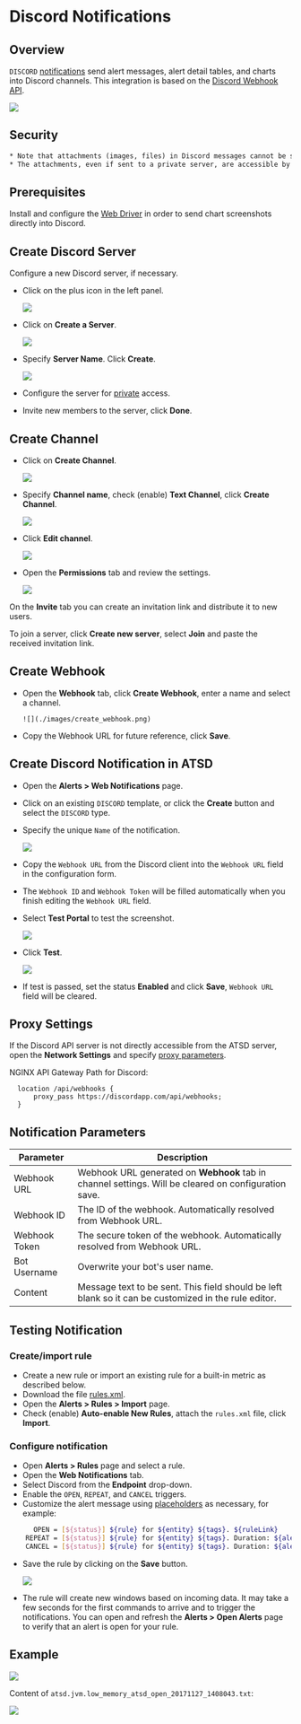 # Discord Notifications

## Overview

`DISCORD` [notifications](../notifications/README.md) send alert messages, alert detail tables, and charts into Discord channels. This integration is based on the [Discord Webhook API](https://discordapp.com/developers/docs/resources/webhook).

![](./images/discord.png)

## Security

```diff
* Note that attachments (images, files) in Discord messages cannot be securely shared at this time (API v6).
* The attachments, even if sent to a private server, are accessible by any unauthorized user via the URL.
```

## Prerequisites

Install and configure the [Web Driver](web-driver.md) in order to send chart screenshots directly into Discord.

## Create Discord Server

Configure a new Discord server, if necessary.

* Click on the plus icon in the left panel.

     ![](./images/create_server.png)

* Click on **Create a Server**.

     ![](./images/create_server2.png)

* Specify **Server Name**. Click **Create**.

     ![](./images/create_server3.png)

* Configure the server for [private](https://support.discordapp.com/hc/en-us/articles/206143407-How-do-I-set-up-private-servers-without-passwords-) access.

* Invite new members to the server, click **Done**.

## Create Channel

* Click on **Create Channel**.

     ![](./images/create_discord_channel.png)

* Specify **Channel name**, check (enable) **Text Channel**, click **Create Channel**.

     ![](./images/create_discord_channel2.png)

* Click **Edit channel**.

     ![](./images/create_discord_channel3.png)

* Open the **Permissions** tab and review the settings.

     ![](./images/create_discord_channel4.png)

On the **Invite** tab you can create an invitation link and distribute it to new users.

To join a server, click **Create new server**, select **Join** and paste the received invitation link.

## Create Webhook

* Open the **Webhook** tab, click **Create Webhook**, enter a name and select a channel.

      ![](./images/create_webhook.png)

* Copy the Webhook URL for future reference, click **Save**.

## Create Discord Notification in ATSD

* Open the **Alerts > Web Notifications** page.
* Click on an existing `DISCORD` template, or click the **Create** button and select the `DISCORD` type.
* Specify the unique `Name` of the notification.

    ![](./images/discord_1.png)

* Copy the `Webhook URL` from the Discord client into the `Webhook URL` field in the configuration form.
* The `Webhook ID` and `Webhook Token` will be filled automatically when you finish editing the `Webhook URL` field.
* Select **Test Portal** to test the screenshot.

    ![](./images/discord_settings.png)

* Click **Test**.

   ![](./images/discord_2.png)

* If test is passed, set the status **Enabled** and click **Save**,  `Webhook URL` field will be cleared.

## Proxy Settings

If the Discord API server is not directly accessible from the ATSD server, open the **Network Settings** and specify [proxy parameters](../notifications/README.md#network-settings).

NGINX API Gateway Path for Discord:

```ls
  location /api/webhooks {
      proxy_pass https://discordapp.com/api/webhooks;
  }
```

## Notification Parameters

|**Parameter**|**Description**|
|---|---|
|Webhook URL|Webhook URL generated on **Webhook** tab in channel settings. Will be cleared on configuration save.|
|Webhook ID|The ID of the webhook. Automatically resolved from Webhook URL.|
|Webhook Token|The secure token of the webhook. Automatically resolved from Webhook URL.|
|Bot Username|Overwrite your bot's user name.|
|Content|Message text to be sent. This field should be left blank so it can be customized in the rule editor.|

## Testing Notification

### Create/import rule

* Create a new rule or import an existing rule for a built-in metric as described below.
* Download the file [rules.xml](resources/rules.xml).
* Open the **Alerts > Rules > Import** page.
* Check (enable) **Auto-enable New Rules**, attach the `rules.xml` file, click **Import**.

### Configure notification

* Open **Alerts > Rules** page and select a rule.
* Open the **Web Notifications** tab.
* Select Discord from the **Endpoint** drop-down.
* Enable the `OPEN`, `REPEAT`, and `CANCEL` triggers.
* Customize the alert message using [placeholders](../placeholders.md) as necessary, for example:

```bash
      OPEN = [${status}] ${rule} for ${entity} ${tags}. ${ruleLink}
    REPEAT = [${status}] ${rule} for ${entity} ${tags}. Duration: ${alert_duration_interval}. ${ruleLink}
    CANCEL = [${status}] ${rule} for ${entity} ${tags}. Duration: ${alert_duration_interval}. ${ruleLink}
```

* Save the rule by clicking on the **Save** button.

    ![](./images/discord_notification.png)

* The rule will create new windows based on incoming data. It may take a few seconds for the first commands to arrive and to trigger the notifications. You can open and refresh the **Alerts > Open Alerts** page to verify that an alert is open for your rule.

## Example

   ![](./images/discord_test_1.png)

   Content of `atsd.jvm.low_memory_atsd_open_20171127_1408043.txt`:

   ![](./images/discord_test_2.png)
